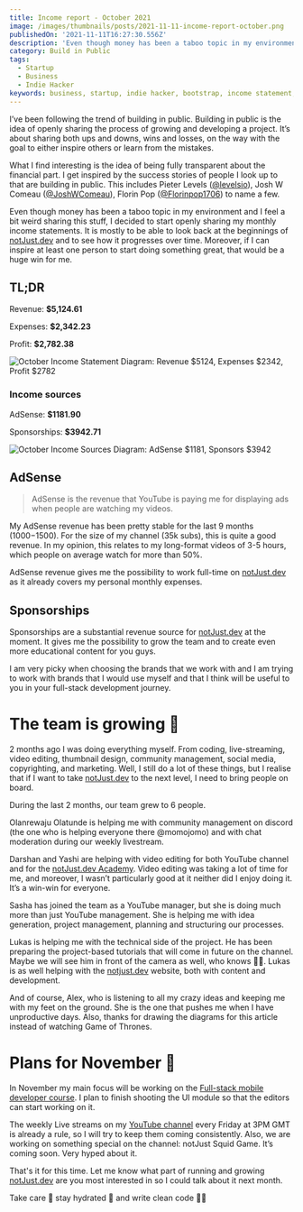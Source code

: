 ```yaml
---
title: Income report - October 2021
image: /images/thumbnails/posts/2021-11-11-income-report-october.png
publishedOn: '2021-11-11T16:27:30.556Z'
description: 'Even though money has been a taboo topic in my environment and I feel a bit weird sharing this stuff, I decided to start openly sharing my  monthly income statements. Here is the detailed report of the revenue and expenses for notJust.dev'
category: Build in Public
tags:
  - Startup
  - Business
  - Indie Hacker
keywords: business, startup, indie hacker, bootstrap, income statement, build in public
---
```


I’ve been following the trend of building in public. Building in public is the idea of openly sharing the process of growing and developing a project. It’s about sharing both ups and downs, wins and losses, on the way with the goal to either inspire others or learn from the mistakes.

What I find interesting is the idea of being fully transparent about the financial part. I get inspired by the success stories of people I look up to that are building in public. This includes Pieter Levels ([@levelsio](https://twitter.com/levelsio)), Josh W Comeau ([@JoshWComeau](https://twitter.com/joshwcomeau)), Florin Pop ([@Florinpop1706](https://twitter.com/florinpop1705)) to name a few.

Even though money has been a taboo topic in my environment and I feel a bit weird sharing this stuff, I decided to start openly sharing my monthly income statements. It is mostly to be able to look back at the beginnings of [notJust.dev](https://notJust.dev) and to see how it progresses over time. Moreover, if I can inspire at least one person to start doing something great, that would be a huge win for me.

## TL;DR

Revenue: **$5,124.61**

Expenses: **$2,342.23**

Profit: **$2,782.38**

![October Income Statement Diagram: Revenue $5124, Expenses $2342, Profit $2782](./income-statement.png)

### Income sources

AdSense: **$1181.90**

Sponsorships: **$3942.71**

![October Income Sources Diagram: AdSense $1181, Sponsors $3942](./income-sources.png)

## AdSense

> AdSense is the revenue that YouTube is paying me for displaying ads when people are watching my videos.

My AdSense revenue has been pretty stable for the last 9 months ($1000-$1500). For the size of my channel (35k subs), this is quite a good revenue. In my opinion, this relates to my long-format videos of 3-5 hours, which people on average watch for more than 50%.

AdSense revenue gives me the possibility to work full-time on [notJust.dev](https://notjust.dev) as it already covers my personal monthly expenses.

## Sponsorships

Sponsorships are a substantial revenue source for [notJust.dev](https://notjust.dev) at the moment. It gives me the possibility to grow the team and to create even more educational content for you guys.

I am very picky when choosing the brands that we work with and I am trying to work with brands that I would use myself and that I think will be useful to you in your full-stack development journey.

# The team is growing 🚀

2 months ago I was doing everything myself. From coding, live-streaming, video editing, thumbnail design, community management, social media, copyrighting, and marketing. Well, I still do a lot of these things, but I realise that if I want to take [notJust.dev](https://notjust.dev) to the next level, I need to bring people on board.

During the last 2 months, our team grew to 6 people.

Olanrewaju Olatunde is helping me with community management on discord (the one who is helping everyone there @momojomo) and with chat moderation during our weekly livestream.

Darshan and Yashi are helping with video editing for both YouTube channel and for the [notJust.dev Academy](https://academy.notJust.dev). Video editing was taking a lot of time for me, and moreover, I wasn’t particularly good at it neither did I enjoy doing it. It’s a win-win for everyone.

Sasha has joined the team as a YouTube manager, but she is doing much more than just YouTube management. She is helping me with idea generation, project management, planning and structuring our processes.

Lukas is helping me with the technical side of the project. He has been preparing the project-based tutorials that will come in future on the channel. Maybe we will see him in front of the camera as well, who knows 🤷‍♂️. Lukas is as well helping with the [notjust.dev](https://notjust.dev) website, both with content and development.

And of course, Alex, who is listening to all my crazy ideas and keeping me with my feet on the ground. She is the one that pushes me when I have unproductive days. Also, thanks for drawing the diagrams for this article instead of watching Game of Thrones.

# Plans for November 📅

In November my main focus will be working on the [Full-stack mobile developer course](https://academy.notJust.dev). I plan to finish shooting the UI module so that the editors can start working on it.

The weekly Live streams on my [YouTube channel](https://www.youtube.com/c/notjustdev) every Friday at 3PM GMT is already a rule, so I will try to keep them coming consistently. Also, we are working on something special on the channel: notJust Squid Game. It’s coming soon. Very hyped about it.

That's it for this time. Let me know what part of running and growing [notJust.dev](https://notjust.dev) are you most interested in so I could talk about it next month.

Take care 🤗 stay hydrated 🚰 and write clean code 👨‍💻
